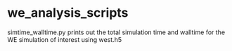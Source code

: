 # we_analysis_scripts

simtime_walltime.py prints out the total simulation time and
walltime for the WE simulation of interest using west.h5
